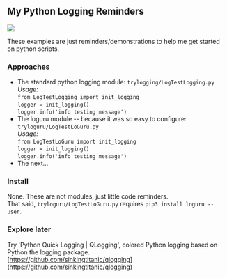 ## My Python Logging Reminders  
[![](https://tokei.rs/b1/github.com/mccright/Log4NetDemo/?category=code)](https://github.com/mccright/Log4NetDemo)  

These examples are just reminders/demonstrations to help me get started on python scripts.  

### Approaches  

* The standard python logging module: `trylogging/LogTestLogging.py`  
    *Usage:*  
    `from LogTestLogging import init_logging`  
    `logger = init_logging()`  
    `logger.info('info testing message')`  
* The loguru module -- because it was so easy to configure: `tryloguru/LogTestLoGuru.py`  
    *Usage:*  
    `from LogTestLoGuru import init_logging`  
    `logger = init_logging()`  
    `logger.info('info testing message')`  
* The next...  

### Install  

None.  These are not modules, just little code reminders.  
That said,  `tryloguru/LogTestLoGuru.py` requires `pip3 install loguru --user`.  

### Explore later

Try 'Python Quick Logging | QLogging', colored Python logging based on Python the logging package.  
[https://github.com/sinkingtitanic/qlogging](https://github.com/sinkingtitanic/qlogging)  
